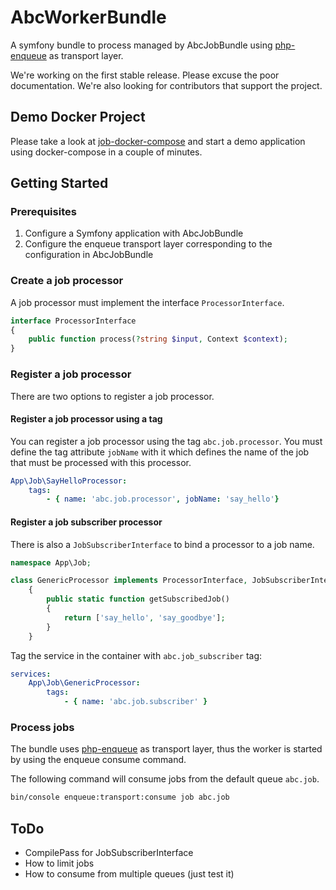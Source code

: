# AbcWorkerBundle

A symfony bundle to process managed by AbcJobBundle using [php-enqueue](https://github.com/php-enqueue/enqueue-dev) as transport layer.

We're working on the first stable release. Please excuse the poor documentation. We're also looking for contributors that support the project.

## Demo Docker Project

Please take a look at [job-docker-compose](https://gitlab.com/hasc/job-docker-compose) and start a demo application using docker-compose in a couple of minutes.

## Getting Started

### Prerequisites
1. Configure a Symfony application with AbcJobBundle
2. Configure the enqueue transport layer corresponding to the configuration in AbcJobBundle

### Create a job processor

A job processor must implement the interface `ProcessorInterface`.

```php
interface ProcessorInterface
{
    public function process(?string $input, Context $context);
}
```

### Register a job processor

There are two options to register a job processor.

#### Register a job processor using a tag

You can register a job processor using the tag `abc.job.processor`. You must define the tag attribute `jobName` with it which defines the name of the job that must be processed with this processor.

```yaml
App\Job\SayHelloProcessor:
    tags:
        - { name: 'abc.job.processor', jobName: 'say_hello'}
```

#### Register a job subscriber processor

There is also a `JobSubscriberInterface` to bind a processor to a job name.

```php
namespace App\Job;

class GenericProcessor implements ProcessorInterface, JobSubscriberInterface
    {
        public static function getSubscribedJob()
        {
            return ['say_hello', 'say_goodbye'];
        }
    }
```

Tag the service in the container with `abc.job_subscriber` tag:

```yaml
services:
    App\Job\GenericProcessor:
        tags:
            - { name: 'abc.job.subscriber' }
```

### Process jobs

The bundle uses [php-enqueue](https://github.com/php-enqueue/enqueue-dev) as transport layer, thus the worker is started by using the enqueue consume command.

The following command will consume jobs from the default queue `abc.job`.

```bash
bin/console enqueue:transport:consume job abc.job
```

## ToDo
* CompilePass for JobSubscriberInterface
* How to limit jobs
* How to consume from multiple queues (just test it)
